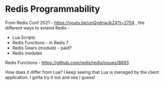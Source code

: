# Redis Programmability

From Redis Conf 2021 - https://youtu.be/unQydnwJkZ4?t=2704 , the different ways to extend Redis -

- Lua Scripts
- Redis Functions - in Redis 7
- Redis Gears (module) - paid?
- Redis modules

Redis Functions - https://github.com/redis/redis/issues/8693

How does it differ from Lua? I keep seeing that Lua is managed by the client application. I gotta try it out and see I guess!


